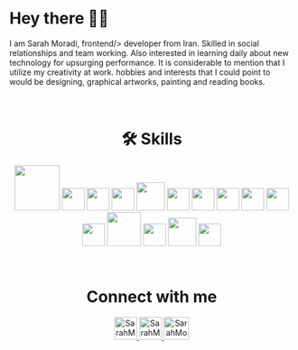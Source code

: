 <h1>Hey there 👩‍💻</h1>
<!-- <hr/> -->

I am Sarah Moradi, frontend/> developer from Iran. Skilled in social
relationships and team working. Also
interested in learning daily about new
technology for upsurging performance. It is considerable to mention that I
utilize my creativity at work. hobbies and
interests that I could point to would be
designing, graphical artworks, painting
and reading books.
<br/>
<br/><br/>


<h1 align="center">🛠 Skills</h1>  
<p align="center"> 
  <img src="https://www.vectorlogo.zone/logos/frontapp/frontapp-ar21.svg" width="80"/>
  <img src="https://ucarecdn.com/9c61ea56-9f08-4587-bc96-2a294eaaf0aa/" width="40"/>
  <img src="https://ucarecdn.com/47e077f7-2b14-4380-bf53-25cfebf74121/" width="40"/>
   <img src="https://ucarecdn.com/3f431bce-e529-4156-bcad-05e893197636/" width="40"/>
  <img src="https://ucarecdn.com/65119595-c0b0-4b95-93d8-dd748c18f7d6/" width="50"/>
  <img src="https://ucarecdn.com/58454cf4-2124-4616-8f02-f52c51a6237f/" width="40"/> 
  <img src="https://upcdn.io/W142hJk/raw/demo/4mkjrYr42E.svg" width="40"/> 
  <img src="https://www.vectorlogo.zone/logos/git-scm/git-scm-icon.svg" width="40"/>
  <img src="https://www.vectorlogo.zone/logos/yarnpkg/yarnpkg-icon.svg" width="40"/>
  <img src="https://www.vectorlogo.zone/logos/getpostman/getpostman-icon.svg" width="40"/>
  <img src="https://upcdn.io/W142hJk/raw/demo/4mkjpyx6Fq.svg" width="40"/>
  <img src="https://upcdn.io/W142hJk/raw/demo/4mkjoM9VDF.svg" width="60"/>
  <img src="https://upcdn.io/W142hJk/raw/demo/4mkjqoQzLi.svg" width="40"/>
  <img src="https://ucarecdn.com/6f960c8d-01e6-40d7-a65f-e46d83d18b79/" width="50"/>
  <img src="https://ucarecdn.com/c2b2e3cb-eb50-4dbb-bf07-05bc67f68484/" width="40"/>
</p>
<br/>
<h1 align="center">Connect with me</h1> 
<p align="center"> 
  <a href="https://www.linkedin.com/in/sarah-moradii/" target="blank">
    <img src="https://www.vectorlogo.zone/logos/linkedin/linkedin-icon.svg" alt="SarahMoradi LinkedIn Profile" height="40" width="40">
  </a>
  <a href="https://t.me/CaptainHoook" target="blank">
    <img src="https://www.vectorlogo.zone/logos/telegram/telegram-tile.svg" alt="SarahMoradi Telegram Profile" height="40" width="40">
  </a>
  <a href="https://discord.com/users/Captain%20Hook#8500" target="blank">
    <img src="https://ucarecdn.com/faf89d5c-36db-435d-90b9-06fc0caf2a7d/" alt="SarahMoradi Discord Profile" height="40" width="45">
  </a>
</p>






<!-- Languages :
![Alt text](https://fastupload.io/en/jBKDhc3N1tQ4hzx/preview "Optional title")
<img src="https://fastupload.io/en/jBKDhc3N1tQ4hzx/file" alt="Alt text" title="Optional title" /> -->
